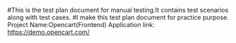 #This is the test plan document for manual testing.It contains test scenarios along with test cases.
#I make this test plan document for practice purpose.
Project Name:Opencart(Frontend)
Application link: https://demo.opencart.com/
